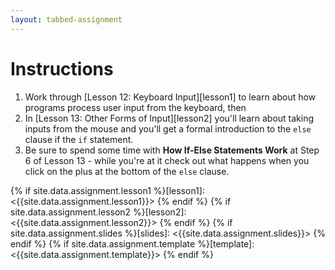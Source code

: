 ```yaml
---
layout: tabbed-assignment
---
```


# Instructions

1. Work through [Lesson 12: Keyboard Input][lesson1] to learn about how programs process user input from the keyboard, then
1. In [Lesson 13: Other Forms of Input][lesson2] you'll learn about taking inputs from the mouse and you'll get a formal introduction to the `else` clause if the `if` statement.
1. Be sure to spend some time with **How If-Else Statements Work** at Step 6 of Lesson 13 - while you're at it check out what happens when you click on the plus at the bottom of the `else` clause.

<!-- Don't edit links here, change them in _data/assignment.yml instead. -->

{% if site.data.assignment.lesson1  %}[lesson1]:  <{{site.data.assignment.lesson1}}>  {% endif %}
{% if site.data.assignment.lesson2  %}[lesson2]:  <{{site.data.assignment.lesson2}}>  {% endif %}
{% if site.data.assignment.slides   %}[slides]:   <{{site.data.assignment.slides}}>   {% endif %}
{% if site.data.assignment.template %}[template]: <{{site.data.assignment.template}}> {% endif %}
